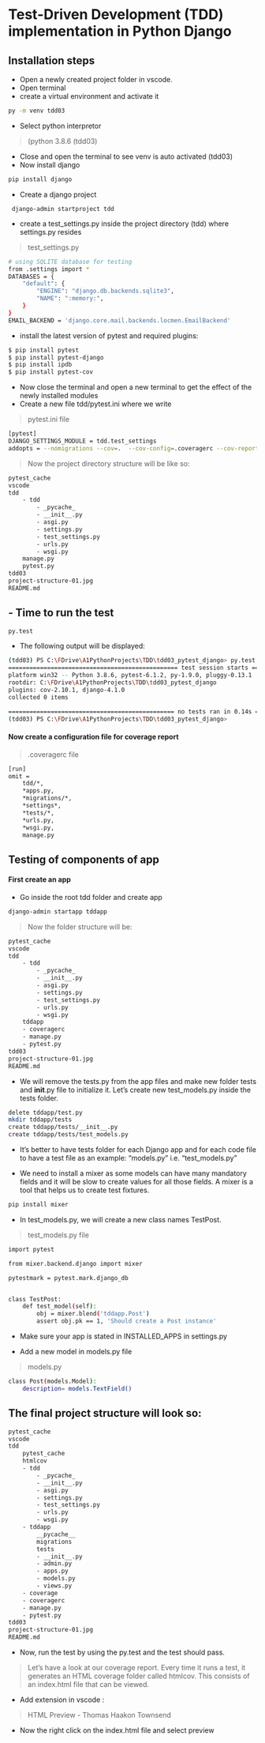 # Test-Driven Development (TDD) implementation in Python Django

## Installation steps

- Open a newly created project folder in vscode.
- Open terminal 
- create a virtual environment and activate it

```sh
py -m venv tdd03
```

- Select python interpretor 
> (python 3.8.6 (tdd03)

- Close and open the terminal to see venv is auto activated (tdd03)
- Now install django
```sh 
pip install django 
```

- Create a django project

` django-admin startproject tdd`

- create a test_settings.py inside the project directory (tdd) where settings.py resides

> test_settings.py

```sh
# using SQLITE database for testing
from .settings import *
DATABASES = {
    "default": {
        "ENGINE": "django.db.backends.sqlite3",
        "NAME": ":memory:",
    }
}
EMAIL_BACKEND = 'django.core.mail.backends.locmen.EmailBackend'
```

- install the latest version of pytest and required plugins:
```sh
$ pip install pytest
$ pip install pytest-django
$ pip install ipdb
$ pip install pytest-cov
```

- Now close the terminal and open a new terminal to get the effect of the newly installed modules
- Create a new file tdd/pytest.ini where we write


> pytest.ini file

```sh
[pytest]
DJANGO_SETTINGS_MODULE = tdd.test_settings
addopts = --nomigrations --cov=.  --cov-config=.coveragerc --cov-report=html
```
> Now the project directory structure will be like so:

```sh
pytest_cache
vscode
tdd
    - tdd
        - _pycache_
        - __init__.py
        - asgi.py
        - settings.py
        - test_settings.py
        - urls.py
        - wsgi.py
    manage.py
    pytest.py
tdd03
project-structure-01.jpg
README.md
```

## - Time to run the test

```sh
py.test
```
- The following output will be displayed:

```sh
(tdd03) PS C:\FDrive\A1PythonProjects\TDD\tdd03_pytest_django> py.test
================================================ test session starts ================================================ 
platform win32 -- Python 3.8.6, pytest-6.1.2, py-1.9.0, pluggy-0.13.1
rootdir: C:\FDrive\A1PythonProjects\TDD\tdd03_pytest_django
plugins: cov-2.10.1, django-4.1.0
collected 0 items

=============================================== no tests ran in 0.14s =============================================== 
(tdd03) PS C:\FDrive\A1PythonProjects\TDD\tdd03_pytest_django>
```

#### Now create a configuration file for coverage report

> .coveragerc file

```sh
[run]
omit =
    tdd/*,
    *apps.py,
    *migrations/*,
    *settings*,
    *tests/*,
    *urls.py,
    *wsgi.py,
    manage.py
```
## Testing of components of app

#### First create an app

- Go inside the root tdd folder and create app

```sh
django-admin startapp tddapp
```

> Now the folder structure will be:

```sh
pytest_cache
vscode
tdd
    - tdd
        - _pycache_
        - __init__.py
        - asgi.py
        - settings.py
        - test_settings.py
        - urls.py
        - wsgi.py
    tddapp
    - coveragerc
    - manage.py
    - pytest.py
tdd03
project-structure-01.jpg
README.md
```

- We will remove the tests.py from the app files and make new folder tests and __init__.py file to initialize it. Let’s create new test_models.py inside the tests folder.

```sh
delete tddapp/test.py
mkdir tddapp/tests
create tddapp/tests/__init__.py
create tddapp/tests/test_models.py
```

- It’s better to have tests folder for each Django app and for each code file to have a test file as an example: “models.py” i.e. “test_models.py”

- We need to install a mixer as some models can have many mandatory fields and it will be slow to create values for all those fields. A mixer is a tool that helps us to create test fixtures.

```sh
pip install mixer
```

- In test_models.py, we will create a new class names TestPost.

> test_models.py file

```sh
import pytest

from mixer.backend.django import mixer

pytestmark = pytest.mark.django_db


class TestPost:
    def test_model(self):
        obj = mixer.blend('tddapp.Post')
        assert obj.pk == 1, 'Should create a Post instance'
```

- Make sure your app is stated in INSTALLED_APPS in settings.py

- Add a new model in models.py file
> models.py
```sh
class Post(models.Model):
    description= models.TextField()
```

## The final project structure will look so:

```sh
pytest_cache
vscode
tdd
    pytest_cache
    htmlcov
    - tdd
        - _pycache_
        - __init__.py
        - asgi.py
        - settings.py
        - test_settings.py
        - urls.py
        - wsgi.py
    - tddapp
        __pycache__
        migrations
        tests
        - __init__.py
        - admin.py
        - apps.py
        - models.py
        - views.py
    - coverage    
    - coveragerc
    - manage.py
    - pytest.py
tdd03
project-structure-01.jpg
README.md
```

- Now, run the test by using the py.test and the test should pass.

>  Let’s have a look at our coverage report. Every time it runs a test, it generates an HTML coverage folder called htmlcov. This consists of an index.html file that can be viewed.

- Add extension in vscode :

> HTML Preview - Thomas Haakon Townsend

- Now the right click on the index.html file and select preview

